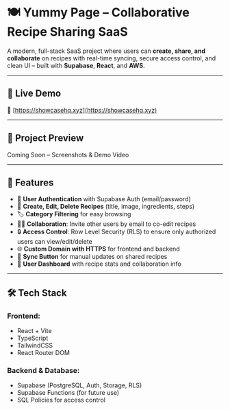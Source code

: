 # 🍽️ Yummy Page – Collaborative Recipe Sharing SaaS

A modern, full-stack SaaS project where users can **create, share, and collaborate** on recipes with real-time syncing, secure access control, and clean UI – built with **Supabase**, **React**, and **AWS**.

---

## 🚀 Live Demo

🔗 [https://showcasehq.xyz](https://showcasehq.xyz)  

---

## 📸 Project Preview

Coming Soon – Screenshots & Demo Video

---

## 🧠 Features

- 👥 **User Authentication** with Supabase Auth (email/password)
- 📖 **Create, Edit, Delete Recipes** (title, image, ingredients, steps)
- 🏷️ **Category Filtering** for easy browsing
- 👨‍🍳 **Collaboration**: Invite other users by email to co-edit recipes
- 🔒 **Access Control**: Row Level Security (RLS) to ensure only authorized users can view/edit/delete
- 🌐 **Custom Domain with HTTPS** for frontend and backend
- 🔄 **Sync Button** for manual updates on shared recipes
- 🧾 **User Dashboard** with recipe stats and collaboration info

---

## 🛠 Tech Stack

### Frontend:
- React + Vite
- TypeScript
- TailwindCSS
- React Router DOM

### Backend & Database:
- Supabase (PostgreSQL, Auth, Storage, RLS)
- Supabase Functions (for future use)
- SQL Policies for access control
